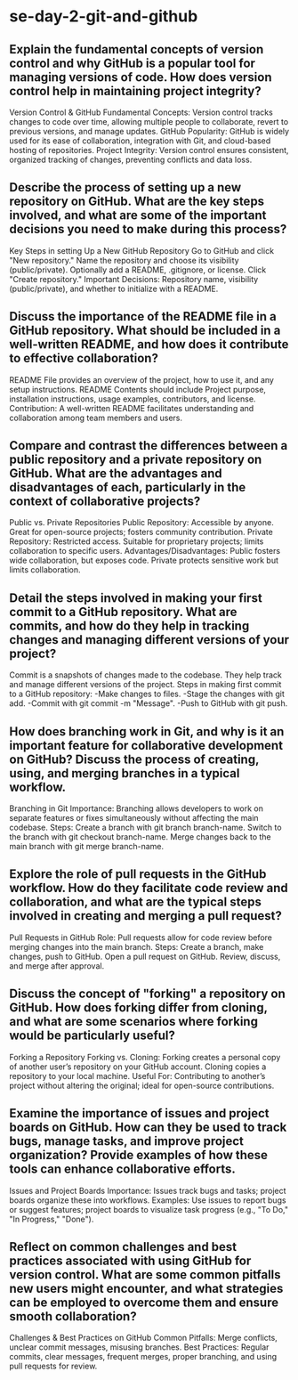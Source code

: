 # se-day-2-git-and-github
## Explain the fundamental concepts of version control and why GitHub is a popular tool for managing versions of code. How does version control help in maintaining project integrity?

Version Control & GitHub
Fundamental Concepts: Version control tracks changes to code over time, allowing multiple people to collaborate, revert to previous versions, and manage updates.
GitHub Popularity: GitHub is widely used for its ease of collaboration, integration with Git, and cloud-based hosting of repositories.
Project Integrity: Version control ensures consistent, organized tracking of changes, preventing conflicts and data loss.

## Describe the process of setting up a new repository on GitHub. What are the key steps involved, and what are some of the important decisions you need to make during this process?


Key Steps in setting Up a New GitHub Repository
Go to GitHub and click "New repository."
Name the repository and choose its visibility (public/private).
Optionally add a README, .gitignore, or license.
Click "Create repository."
Important Decisions: Repository name, visibility (public/private), and whether to initialize with a README.

## Discuss the importance of the README file in a GitHub repository. What should be included in a well-written README, and how does it contribute to effective collaboration?

README File provides an overview of the project, how to use it, and any setup instructions.
README Contents should include Project purpose, installation instructions, usage examples, contributors, and license.
Contribution: A well-written README facilitates understanding and collaboration among team members and users.

## Compare and contrast the differences between a public repository and a private repository on GitHub. What are the advantages and disadvantages of each, particularly in the context of collaborative projects?

Public vs. Private Repositories
Public Repository: Accessible by anyone. Great for open-source projects; fosters community contribution.
Private Repository: Restricted access. Suitable for proprietary projects; limits collaboration to specific users.
Advantages/Disadvantages: Public fosters wide collaboration, but exposes code. Private protects sensitive work but limits collaboration.

## Detail the steps involved in making your first commit to a GitHub repository. What are commits, and how do they help in tracking changes and managing different versions of your project?

Commit is a snapshots of changes made to the codebase. They help track and manage different versions of the project.
Steps in making first commit to a GitHub repository:
-Make changes to files.
-Stage the changes with git add.
-Commit with git commit -m "Message".
-Push to GitHub with git push.

## How does branching work in Git, and why is it an important feature for collaborative development on GitHub? Discuss the process of creating, using, and merging branches in a typical workflow.

Branching in Git
Importance: Branching allows developers to work on separate features or fixes simultaneously without affecting the main codebase.
Steps:
Create a branch with git branch branch-name.
Switch to the branch with git checkout branch-name.
Merge changes back to the main branch with git merge branch-name.

## Explore the role of pull requests in the GitHub workflow. How do they facilitate code review and collaboration, and what are the typical steps involved in creating and merging a pull request?

Pull Requests in GitHub
Role: Pull requests allow for code review before merging changes into the main branch.
Steps:
Create a branch, make changes, push to GitHub.
Open a pull request on GitHub.
Review, discuss, and merge after approval.

## Discuss the concept of "forking" a repository on GitHub. How does forking differ from cloning, and what are some scenarios where forking would be particularly useful?

Forking a Repository
Forking vs. Cloning: Forking creates a personal copy of another user’s repository on your GitHub account. Cloning copies a repository to your local machine.
Useful For: Contributing to another’s project without altering the original; ideal for open-source contributions.

## Examine the importance of issues and project boards on GitHub. How can they be used to track bugs, manage tasks, and improve project organization? Provide examples of how these tools can enhance collaborative efforts.

Issues and Project Boards
Importance: Issues track bugs and tasks; project boards organize these into workflows.
Examples: Use issues to report bugs or suggest features; project boards to visualize task progress (e.g., "To Do," "In Progress," "Done").

## Reflect on common challenges and best practices associated with using GitHub for version control. What are some common pitfalls new users might encounter, and what strategies can be employed to overcome them and ensure smooth collaboration?

Challenges & Best Practices on GitHub
Common Pitfalls: Merge conflicts, unclear commit messages, misusing branches.
Best Practices: Regular commits, clear messages, frequent merges, proper branching, and using pull requests for review.

